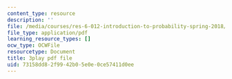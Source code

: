 ```yaml
---
content_type: resource
description: ''
file: /media/courses/res-6-012-introduction-to-probability-spring-2018/73158dd82f9942b05e0e0ce57411d0ee_F6H50Hbulbk.pdf
file_type: application/pdf
learning_resource_types: []
ocw_type: OCWFile
resourcetype: Document
title: 3play pdf file
uid: 73158dd8-2f99-42b0-5e0e-0ce57411d0ee
---
```


